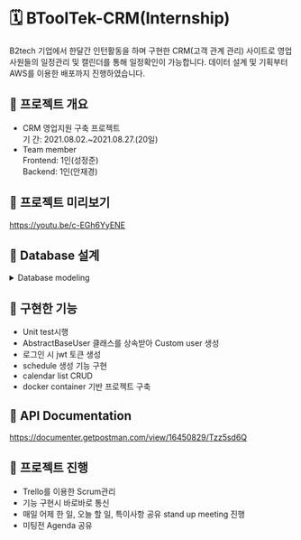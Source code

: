 # 🗓 BToolTek-CRM(Internship)
B2tech 기업에서 한달간 인턴활동을 하며 구현한 CRM(고객 관계 관리) 사이트로 영업사원들의 일정관리 및 캘린더를 통해 일정확인이 가능합니다. 데이터 설계 및 기획부터 AWS를 이용한 배포까지 진행하였습니다.

## 📍 프로젝트 개요
- CRM 영업지원 구축 프로젝트  
기 간: 2021.08.02.~2021.08.27.(20일)  
- Team member  
Frontend: 1인(성정준)  
Backend: 1인(안재경)  

## 📍 프로젝트 미리보기
https://youtu.be/c-EGh6YyENE

## 📍 Database 설계
<details>
<summary>Database modeling</summary>
<div markdown="2">      

![image](https://user-images.githubusercontent.com/74139727/133129746-d9c7e427-9b13-4e91-b0b4-4486b1132c86.png)

</div>
</details>

## 📍 구현한 기능
- Unit test시행
- AbstractBaseUser 클래스를 상속받아 Custom user 생성
- 로그인 시 jwt 토큰 생성
- schedule 생성 기능 구현
- calendar list CRUD
- docker container 기반 프로젝트 구축

## 📍 API Documentation
https://documenter.getpostman.com/view/16450829/Tzz5sd6Q

## 📍 프로젝트 진행
- Trello를 이용한 Scrum관리 
- 기능 구현시 바로바로 통신  
- 매일 어제 한 일, 오늘 할 일, 특이사항 공유 stand up meeting 진행  
- 미팅전 Agenda 공유  
